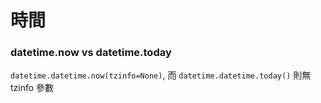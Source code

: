 # 時間

### datetime.now vs datetime.today

`datetime.datetime.now(tzinfo=None)`, 而 `datetime.datetime.today()` 則無 tzinfo 參數

